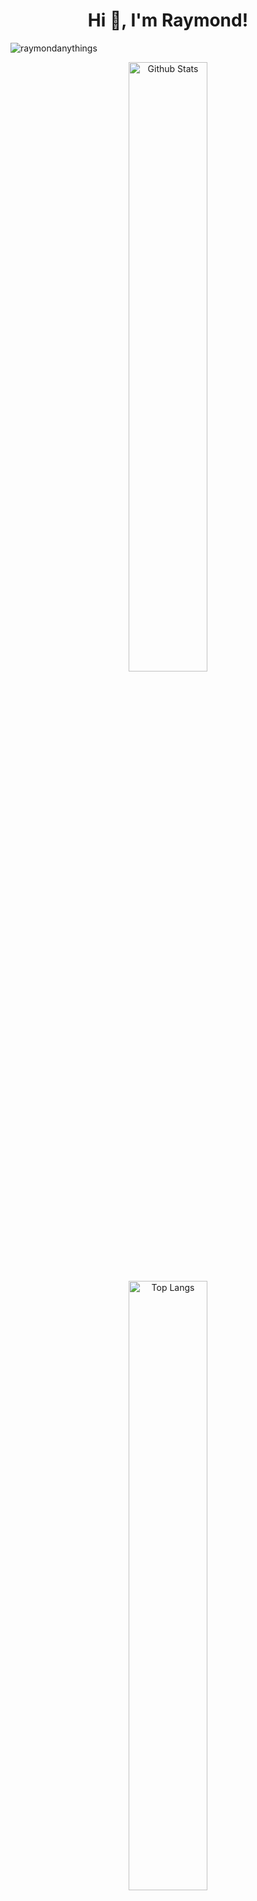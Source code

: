 <h1 align="center">Hi 👋, I'm Raymond!</h1>
<p align="left"> <img src="https://komarev.com/ghpvc/?username=raymondanythings&label=Profile%20views&color=0e75b6&style=flat" alt="raymondanythings" /> </p>
<!---
[//]: <> # ![output](https://user-images.githubusercontent.com/73725736/158999033-30de7288-fdfa-4de5-b43e-6fc14062be17.gif)
-->

<div align=center>
  <img src="https://github-readme-stats.vercel.app/api?username=raymondanythings&show_icons=true&theme=dark"/ alt="Github Stats" width="50%">
  <img src="https://github-readme-stats.vercel.app/api/top-langs/?username=raymondanythings&layout=compact&theme=dark" alt="Top Langs" width="50%">
 </div>

<br/><br/>
<div align=center>
<img src="https://hits.seeyoufarm.com/api/count/incr/badge.svg?url=https%3A%2F%2Fgithub.com%2Fraymondanythings&count_bg=%2379C83D&title_bg=%23555555&icon=&icon_color=%23E7E7E7&title=hits&edge_flat=false" />
</div>

<br/><br/>
[![wakatime](https://wakatime.com/badge/user/e1454ff1-4a10-4059-a7b1-630fa4afbd6a.svg)](https://wakatime.com/@e1454ff1-4a10-4059-a7b1-630fa4afbd6a?style=default)

